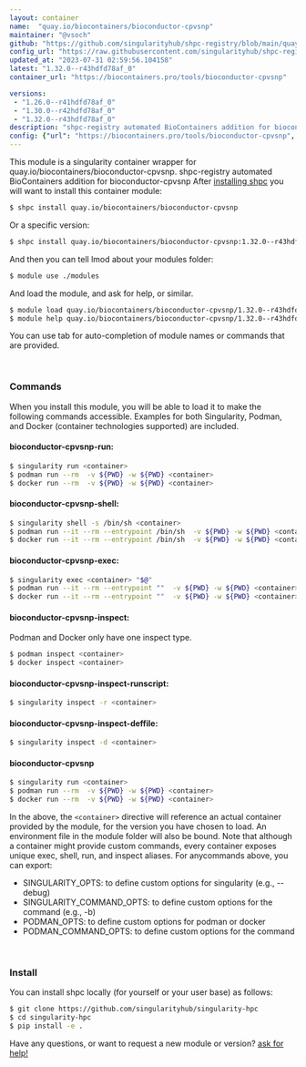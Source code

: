 ```yaml
---
layout: container
name:  "quay.io/biocontainers/bioconductor-cpvsnp"
maintainer: "@vsoch"
github: "https://github.com/singularityhub/shpc-registry/blob/main/quay.io/biocontainers/bioconductor-cpvsnp/container.yaml"
config_url: "https://raw.githubusercontent.com/singularityhub/shpc-registry/main/quay.io/biocontainers/bioconductor-cpvsnp/container.yaml"
updated_at: "2023-07-31 02:59:56.104158"
latest: "1.32.0--r43hdfd78af_0"
container_url: "https://biocontainers.pro/tools/bioconductor-cpvsnp"

versions:
 - "1.26.0--r41hdfd78af_0"
 - "1.30.0--r42hdfd78af_0"
 - "1.32.0--r43hdfd78af_0"
description: "shpc-registry automated BioContainers addition for bioconductor-cpvsnp"
config: {"url": "https://biocontainers.pro/tools/bioconductor-cpvsnp", "maintainer": "@vsoch", "description": "shpc-registry automated BioContainers addition for bioconductor-cpvsnp", "latest": {"1.32.0--r43hdfd78af_0": "sha256:59ee4f4361583bcfc2f5e2c39e6dd878c213f2e4607b03b8d1559f2e4a98deb0"}, "tags": {"1.26.0--r41hdfd78af_0": "sha256:0abc741f95d1983c8993dcc13e961b22305f9e496c611481d025fcee6e73e505", "1.30.0--r42hdfd78af_0": "sha256:133c1750b426758d2abd0b37b01ac06077d0d9950f466637d8604533f6d00a83", "1.32.0--r43hdfd78af_0": "sha256:59ee4f4361583bcfc2f5e2c39e6dd878c213f2e4607b03b8d1559f2e4a98deb0"}, "docker": "quay.io/biocontainers/bioconductor-cpvsnp"}
---
```


This module is a singularity container wrapper for quay.io/biocontainers/bioconductor-cpvsnp.
shpc-registry automated BioContainers addition for bioconductor-cpvsnp
After [installing shpc](#install) you will want to install this container module:


```bash
$ shpc install quay.io/biocontainers/bioconductor-cpvsnp
```

Or a specific version:

```bash
$ shpc install quay.io/biocontainers/bioconductor-cpvsnp:1.32.0--r43hdfd78af_0
```

And then you can tell lmod about your modules folder:

```bash
$ module use ./modules
```

And load the module, and ask for help, or similar.

```bash
$ module load quay.io/biocontainers/bioconductor-cpvsnp/1.32.0--r43hdfd78af_0
$ module help quay.io/biocontainers/bioconductor-cpvsnp/1.32.0--r43hdfd78af_0
```

You can use tab for auto-completion of module names or commands that are provided.

<br>

### Commands

When you install this module, you will be able to load it to make the following commands accessible.
Examples for both Singularity, Podman, and Docker (container technologies supported) are included.

#### bioconductor-cpvsnp-run:

```bash
$ singularity run <container>
$ podman run --rm  -v ${PWD} -w ${PWD} <container>
$ docker run --rm  -v ${PWD} -w ${PWD} <container>
```

#### bioconductor-cpvsnp-shell:

```bash
$ singularity shell -s /bin/sh <container>
$ podman run --it --rm --entrypoint /bin/sh  -v ${PWD} -w ${PWD} <container>
$ docker run --it --rm --entrypoint /bin/sh  -v ${PWD} -w ${PWD} <container>
```

#### bioconductor-cpvsnp-exec:

```bash
$ singularity exec <container> "$@"
$ podman run --it --rm --entrypoint ""  -v ${PWD} -w ${PWD} <container> "$@"
$ docker run --it --rm --entrypoint ""  -v ${PWD} -w ${PWD} <container> "$@"
```

#### bioconductor-cpvsnp-inspect:

Podman and Docker only have one inspect type.

```bash
$ podman inspect <container>
$ docker inspect <container>
```

#### bioconductor-cpvsnp-inspect-runscript:

```bash
$ singularity inspect -r <container>
```

#### bioconductor-cpvsnp-inspect-deffile:

```bash
$ singularity inspect -d <container>
```



#### bioconductor-cpvsnp

```bash
$ singularity run <container>
$ podman run --rm  -v ${PWD} -w ${PWD} <container>
$ docker run --rm  -v ${PWD} -w ${PWD} <container>
```


In the above, the `<container>` directive will reference an actual container provided
by the module, for the version you have chosen to load. An environment file in the
module folder will also be bound. Note that although a container
might provide custom commands, every container exposes unique exec, shell, run, and
inspect aliases. For anycommands above, you can export:

 - SINGULARITY_OPTS: to define custom options for singularity (e.g., --debug)
 - SINGULARITY_COMMAND_OPTS: to define custom options for the command (e.g., -b)
 - PODMAN_OPTS: to define custom options for podman or docker
 - PODMAN_COMMAND_OPTS: to define custom options for the command

<br>

### Install

You can install shpc locally (for yourself or your user base) as follows:

```bash
$ git clone https://github.com/singularityhub/singularity-hpc
$ cd singularity-hpc
$ pip install -e .
```

Have any questions, or want to request a new module or version? [ask for help!](https://github.com/singularityhub/singularity-hpc/issues)